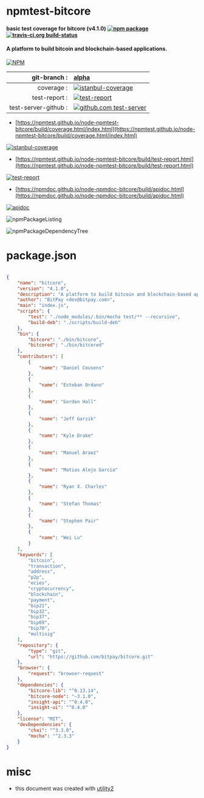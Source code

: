 # npmtest-bitcore

#### basic test coverage for  bitcore (v4.1.0)  [![npm package](https://img.shields.io/npm/v/npmtest-bitcore.svg?style=flat-square)](https://www.npmjs.org/package/npmtest-bitcore) [![travis-ci.org build-status](https://api.travis-ci.org/npmtest/node-npmtest-bitcore.svg)](https://travis-ci.org/npmtest/node-npmtest-bitcore)

#### A platform to build bitcoin and blockchain-based applications.

[![NPM](https://nodei.co/npm/bitcore.png?downloads=true&downloadRank=true&stars=true)](https://www.npmjs.com/package/bitcore)

| git-branch : | [alpha](https://github.com/npmtest/node-npmtest-bitcore/tree/alpha)|
|--:|:--|
| coverage : | [![istanbul-coverage](https://npmtest.github.io/node-npmtest-bitcore/build/coverage.badge.svg)](https://npmtest.github.io/node-npmtest-bitcore/build/coverage.html/index.html)|
| test-report : | [![test-report](https://npmtest.github.io/node-npmtest-bitcore/build/test-report.badge.svg)](https://npmtest.github.io/node-npmtest-bitcore/build/test-report.html)|
| test-server-github : | [![github.com test-server](https://npmtest.github.io/node-npmtest-bitcore/GitHub-Mark-32px.png)](https://npmtest.github.io/node-npmtest-bitcore/build/app/index.html) | | build-artifacts : | [![build-artifacts](https://npmtest.github.io/node-npmtest-bitcore/glyphicons_144_folder_open.png)](https://github.com/npmtest/node-npmtest-bitcore/tree/gh-pages/build)|

- [https://npmtest.github.io/node-npmtest-bitcore/build/coverage.html/index.html](https://npmtest.github.io/node-npmtest-bitcore/build/coverage.html/index.html)

[![istanbul-coverage](https://npmtest.github.io/node-npmtest-bitcore/build/screenCapture.buildCi.browser.%252Ftmp%252Fbuild%252Fcoverage.lib.html.png)](https://npmtest.github.io/node-npmtest-bitcore/build/coverage.html/index.html)

- [https://npmtest.github.io/node-npmtest-bitcore/build/test-report.html](https://npmtest.github.io/node-npmtest-bitcore/build/test-report.html)

[![test-report](https://npmtest.github.io/node-npmtest-bitcore/build/screenCapture.buildCi.browser.%252Ftmp%252Fbuild%252Ftest-report.html.png)](https://npmtest.github.io/node-npmtest-bitcore/build/test-report.html)

- [https://npmdoc.github.io/node-npmdoc-bitcore/build/apidoc.html](https://npmdoc.github.io/node-npmdoc-bitcore/build/apidoc.html)

[![apidoc](https://npmdoc.github.io/node-npmdoc-bitcore/build/screenCapture.buildCi.browser.%252Ftmp%252Fbuild%252Fapidoc.html.png)](https://npmdoc.github.io/node-npmdoc-bitcore/build/apidoc.html)

![npmPackageListing](https://npmtest.github.io/node-npmtest-bitcore/build/screenCapture.npmPackageListing.svg)

![npmPackageDependencyTree](https://npmtest.github.io/node-npmtest-bitcore/build/screenCapture.npmPackageDependencyTree.svg)



# package.json

```json

{
    "name": "bitcore",
    "version": "4.1.0",
    "description": "A platform to build bitcoin and blockchain-based applications.",
    "author": "BitPay <dev@bitpay.com>",
    "main": "index.js",
    "scripts": {
        "test": "./node_modules/.bin/mocha test/** --recursive",
        "build-deb": "./scripts/build-deb"
    },
    "bin": {
        "bitcore": "./bin/bitcore",
        "bitcored": "./bin/bitcored"
    },
    "contributors": [
        {
            "name": "Daniel Cousens"
        },
        {
            "name": "Esteban Ordano"
        },
        {
            "name": "Gordon Hall"
        },
        {
            "name": "Jeff Garzik"
        },
        {
            "name": "Kyle Drake"
        },
        {
            "name": "Manuel Araoz"
        },
        {
            "name": "Matias Alejo Garcia"
        },
        {
            "name": "Ryan X. Charles"
        },
        {
            "name": "Stefan Thomas"
        },
        {
            "name": "Stephen Pair"
        },
        {
            "name": "Wei Lu"
        }
    ],
    "keywords": [
        "bitcoin",
        "transaction",
        "address",
        "p2p",
        "ecies",
        "cryptocurrency",
        "blockchain",
        "payment",
        "bip21",
        "bip32",
        "bip37",
        "bip69",
        "bip70",
        "multisig"
    ],
    "repository": {
        "type": "git",
        "url": "https://github.com/bitpay/bitcore.git"
    },
    "browser": {
        "request": "browser-request"
    },
    "dependencies": {
        "bitcore-lib": "^0.13.14",
        "bitcore-node": "~3.1.0",
        "insight-api": "^0.4.0",
        "insight-ui": "^0.4.0"
    },
    "license": "MIT",
    "devDependencies": {
        "chai": "^3.3.0",
        "mocha": "^2.3.3"
    }
}
```



# misc
- this document was created with [utility2](https://github.com/kaizhu256/node-utility2)
